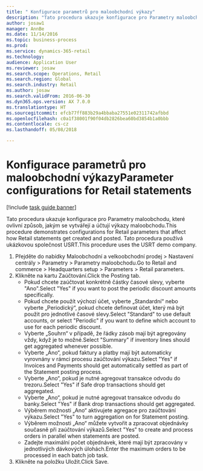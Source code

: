 ```yaml
--- 
title: " Konfigurace parametrů pro maloobchodní výkazy"
description: "Tato procedura ukazuje konfigurace pro Parametry maloobchodu, které ovlivní způsob, jakým se vytvářejí a účtují výkazy maloobchodu."
author: josaw1
manager: AnnBe
ms.date: 11/14/2016
ms.topic: business-process
ms.prod: 
ms.service: dynamics-365-retail
ms.technology: 
audience: Application User
ms.reviewer: josaw
ms.search.scope: Operations, Retail
ms.search.region: Global
ms.search.industry: Retail
ms.author: josaw
ms.search.validFrom: 2016-06-30
ms.dyn365.ops.version: AX 7.0.0
ms.translationtype: HT
ms.sourcegitcommit: efcb77ff883b29a4bbaba27551e02311742afbbd
ms.openlocfilehash: c0a1f38001f90f04db2826bea60bd3854b1a0bbb
ms.contentlocale: cs-cz
ms.lasthandoff: 05/08/2018

---
```

# <a name="parameter-configurations-for-retail-statements"></a><span data-ttu-id="9ca18-103"> Konfigurace parametrů pro maloobchodní výkazy</span><span class="sxs-lookup"><span data-stu-id="9ca18-103">Parameter configurations for Retail statements</span></span>

[!include [task guide banner](../includes/task-guide-banner.md)]

<span data-ttu-id="9ca18-104">Tato procedura ukazuje konfigurace pro Parametry maloobchodu, které ovlivní způsob, jakým se vytvářejí a účtují výkazy maloobchodu.</span><span class="sxs-lookup"><span data-stu-id="9ca18-104">This procedure demonstrates configurations for Retail parameters that affect how Retail statements get created and posted.</span></span> <span data-ttu-id="9ca18-105">Tato procedura používá ukázkovou společnost USRT.</span><span class="sxs-lookup"><span data-stu-id="9ca18-105">This procedure uses the USRT demo company.</span></span>

1. <span data-ttu-id="9ca18-106">Přejděte do nabídky Maloobchodní a velkoobchodní prodej > Nastavení centrály > Parametry > Parametry maloobchodu.</span><span class="sxs-lookup"><span data-stu-id="9ca18-106">Go to Retail and commerce > Headquarters setup  > Parameters > Retail parameters.</span></span>
2. <span data-ttu-id="9ca18-107">Klikněte na kartu Zaúčtování.</span><span class="sxs-lookup"><span data-stu-id="9ca18-107">Click the Posting tab.</span></span>
    * <span data-ttu-id="9ca18-108">Pokud chcete zaúčtovat konkrétně částky časové slevy, vyberte "Ano".</span><span class="sxs-lookup"><span data-stu-id="9ca18-108">Select "Yes" if you want to post the periodic discount amounts specifically.</span></span>  
    * <span data-ttu-id="9ca18-109">Pokud chcete použít výchozí účet, vyberte „Standardní“ nebo vyberte „Periodický“, pokud chcete definovat účet, který má být použit pro jednotlivé časové slevy.</span><span class="sxs-lookup"><span data-stu-id="9ca18-109">Select "Standard" to use default accounts, or select "Periodic" if you want to define which account to use for each periodic discount.</span></span>  
    * <span data-ttu-id="9ca18-110">Vyberte „Souhrn“ v případě, že řádky zásob mají být agregovány vždy, když je to možné.</span><span class="sxs-lookup"><span data-stu-id="9ca18-110">Select "Summary" if inventory lines should get aggregated whenever possible.</span></span>  
    * <span data-ttu-id="9ca18-111">Vyberte „Ano“, pokud faktury a platby mají být automaticky vyrovnány v rámci procesu zaúčtování výkazu.</span><span class="sxs-lookup"><span data-stu-id="9ca18-111">Select "Yes" if Invoices and Payments should get automatically settled as part of the Statement posting process.</span></span>  
    * <span data-ttu-id="9ca18-112">Vyberte „Ano“, pokud je nutné agregovat transakce odvodu do trezoru.</span><span class="sxs-lookup"><span data-stu-id="9ca18-112">Select "Yes" if Safe drop transactions should get aggregated.</span></span>  
    * <span data-ttu-id="9ca18-113">Vyberte „Ano“, pokud je nutné agregovat transakce odvodu do banky.</span><span class="sxs-lookup"><span data-stu-id="9ca18-113">Select "Yes" if Bank drop transactions should get aggregated.</span></span>  
    * <span data-ttu-id="9ca18-114">Výběrem možnosti „Ano“ aktivujete agregace pro zaúčtování výkazu.</span><span class="sxs-lookup"><span data-stu-id="9ca18-114">Select "Yes" to turn aggregation on for Statement posting.</span></span>  
    * <span data-ttu-id="9ca18-115">Výběrem možnosti „Ano“ můžete vytvořit a zpracovat objednávky současně při zaúčtování výkazů.</span><span class="sxs-lookup"><span data-stu-id="9ca18-115">Select "Yes" to create and process orders in parallel when statements are posted.</span></span>  
    * <span data-ttu-id="9ca18-116">Zadejte maximální počet objednávek, které mají být zpracovány v jednotlivých dávkových úlohách.</span><span class="sxs-lookup"><span data-stu-id="9ca18-116">Enter the maximum orders to be processed in each batch job task.</span></span>  
3. <span data-ttu-id="9ca18-117">Klikněte na položku Uložit.</span><span class="sxs-lookup"><span data-stu-id="9ca18-117">Click Save.</span></span>


